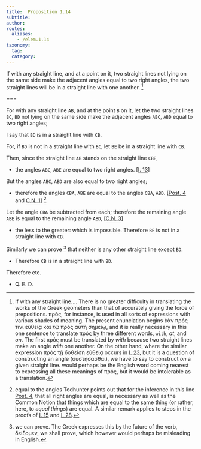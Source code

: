 ```yaml
---
title:  Proposition 1.14
subtitle:
author:
routes:
  aliases:
    - /elem.1.14
taxonomy:
  tag:
  category:
---
```


If with any straight line, and at a point on it, two straight lines not lying on the same side make the adjacent angles equal to two right angles, the two straight lines will be in a straight line with one another. [^1]

===

For with any straight line `AB`, and at the point `B` on it, let the two straight lines `BC`, `BD` not lying on the same side make the adjacent angles `ABC`, `ABD` equal to two right angles;

I say that `BD` is in a straight line with `CB`.

For, if `BD` is not in a straight line with `BC`, let `BE` be in a straight line with `CB`.

Then, since the straight line `AB` stands on the straight line `CBE`,

- the angles `ABC`, `ABE` are equal to two right angles. [<a href="/elem.1.13">I. 13</a>]

But the angles `ABC`, `ABD` are also equal to two right angles;

- therefore the angles `CBA`, `ABE` are equal to the angles `CBA`, `ABD`. [<a href="/elem.1.post.4">Post. 4</a> and <a href="/elem.1.c.n.1">C.N. 1</a>] [^2]

Let the angle `CBA` be subtracted from each; therefore the remaining angle `ABE` is equal to the remaining angle `ABD`, [<a href="/elem.1.c.n.3">C.N. 3</a>]

- the less to the greater: which is impossible. Therefore `BE` is not in a straight line with `CB`.

Similarly we can prove [^3] that neither is any other straight line except `BD`. <pb n="277"/>

- Therefore `CB` is in a straight line with `BD`.

Therefore etc.

- Q. E. D.

[^1]: If with any straight line....
    There is no greater difficulty in translating the works of the Greek geometers than that of accurately giving the force of prepositions. <foreign lang="greek">πρός</foreign>, for instance, is used in all sorts of expressions with various shades of meaning. The present enunciation begins <foreign lang="greek">ἐὰν πρός τινι εὐθείᾳ καὶ τῷ πρὸς αὐτῆ σημείῳ</foreign>, and it is really necessary in this one sentence to translate <foreign lang="greek">πρός</foreign> by three different words, `with`, <em>at</em>, and <em>on</em>. The first <foreign lang="greek">πρός</foreign> must be translated by <em>with</em> because two straight lines <quote>make</quote> an angle <em>with</em> one another. On the other hand, where the similar expression <foreign lang="greek">πρὸς τῇ δοθείση εὐθείᾳ</foreign> occurs in <a href="/elem.1.23">I. 23</a>, but it is a question of <quote>constructing</quote> an angle (<foreign lang="greek">συστἡσασθαι</foreign>), we have to say <quote>to construct <em>on</em> a given straight line.</quote> <title>Against</title> would perhaps be the English word coming nearest to expressing all these meanings of <foreign lang="greek">πρός</foreign>, but it would be intolerable as a translation.

[^2]: equal to the angles
    Todhunter points out that for the inference in this line <a href="/elem.1.post.4">Post. 4</a>, that all right angles are equal, is necessary as well as the Common Notion that things which are equal to the same thing (or rather, here, to <em>equal things</em>) are equal. A similar remark applies to steps in the proofs of <a href="/elem.1.15">I. 15</a> and <a href="/elem.1.28">I. 28</a>.

[^3]: we can prove.
    The Greek expresses this by the future of the verb, <foreign lang="greek">δείξομεν</foreign>, <quote>we shall prove,</quote> which however would perhaps be misleading in English.
